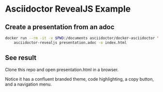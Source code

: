 # Asciidoctor RevealJS Example

## Create a presentation from an adoc

```bash
docker run --rm -it -v $PWD:/documents asciidoctor/docker-asciidoctor \
    asciidoctor-revealjs presentation.adoc -o index.html
```

## See result

Clone this repo and open presentation.html in a browser.

Notice it has a confluent branded theme, code highlighting, a copy button, and a navigation menu.
